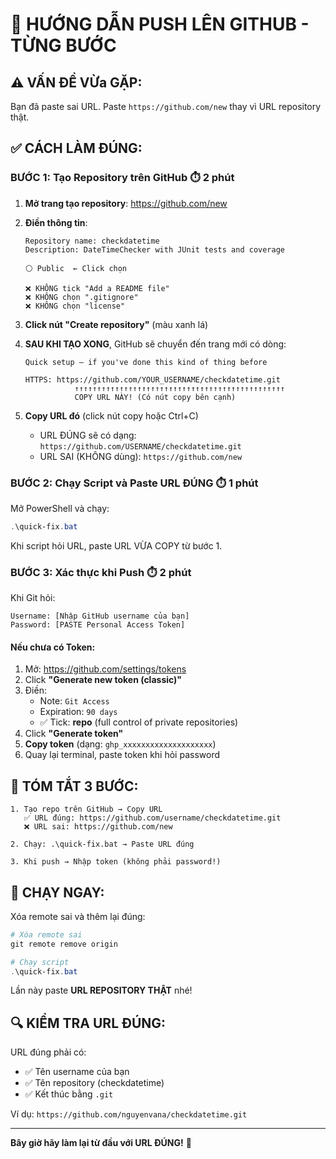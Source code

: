 # 🚀 HƯỚNG DẪN PUSH LÊN GITHUB - TỪNG BƯỚC

## ⚠️ VẤN ĐỀ VỪa GẶP:
Bạn đã paste sai URL. Paste `https://github.com/new` thay vì URL repository thật.

## ✅ CÁCH LÀM ĐÚNG:

### BƯỚC 1: Tạo Repository trên GitHub ⏱️ 2 phút

1. **Mở trang tạo repository**: https://github.com/new

2. **Điền thông tin**:
   ```
   Repository name: checkdatetime
   Description: DateTimeChecker with JUnit tests and coverage
   
   ⚪ Public  ← Click chọn
   
   ❌ KHÔNG tick "Add a README file"
   ❌ KHÔNG chọn ".gitignore"  
   ❌ KHÔNG chọn "license"
   ```

3. **Click nút "Create repository"** (màu xanh lá)

4. **SAU KHI TẠO XONG**, GitHub sẽ chuyển đến trang mới có dòng:
   ```
   Quick setup — if you've done this kind of thing before
   
   HTTPS: https://github.com/YOUR_USERNAME/checkdatetime.git
              ↑↑↑↑↑↑↑↑↑↑↑↑↑↑↑↑↑↑↑↑↑↑↑↑↑↑↑↑↑↑↑↑↑↑↑↑↑↑↑↑↑↑↑↑↑↑↑
              COPY URL NÀY! (Có nút copy bên cạnh)
   ```

5. **Copy URL đó** (click nút copy hoặc Ctrl+C)
   - URL ĐÚNG sẽ có dạng: `https://github.com/USERNAME/checkdatetime.git`
   - URL SAI (KHÔNG dùng): `https://github.com/new`

### BƯỚC 2: Chạy Script và Paste URL ĐÚNG ⏱️ 1 phút

Mở PowerShell và chạy:

```powershell
.\quick-fix.bat
```

Khi script hỏi URL, paste URL VỪA COPY từ bước 1.

### BƯỚC 3: Xác thực khi Push ⏱️ 2 phút

Khi Git hỏi:

```
Username: [Nhập GitHub username của bạn]
Password: [PASTE Personal Access Token]
```

#### Nếu chưa có Token:

1. Mở: https://github.com/settings/tokens
2. Click **"Generate new token (classic)"**
3. Điền:
   - Note: `Git Access`
   - Expiration: `90 days`
   - ✅ Tick: **repo** (full control of private repositories)
4. Click **"Generate token"**
5. **Copy token** (dạng: `ghp_xxxxxxxxxxxxxxxxxxxx`)
6. Quay lại terminal, paste token khi hỏi password

## 📝 TÓM TẮT 3 BƯỚC:

```
1. Tạo repo trên GitHub → Copy URL
   ✅ URL đúng: https://github.com/username/checkdatetime.git
   ❌ URL sai: https://github.com/new

2. Chạy: .\quick-fix.bat → Paste URL đúng

3. Khi push → Nhập token (không phải password!)
```

## 🎯 CHẠY NGAY:

Xóa remote sai và thêm lại đúng:

```powershell
# Xóa remote sai
git remote remove origin

# Chạy script
.\quick-fix.bat
```

Lần này paste **URL REPOSITORY THẬT** nhé!

## 🔍 KIỂM TRA URL ĐÚNG:

URL đúng phải có:
- ✅ Tên username của bạn
- ✅ Tên repository (checkdatetime)
- ✅ Kết thúc bằng `.git`

Ví dụ: `https://github.com/nguyenvana/checkdatetime.git`

---

**Bây giờ hãy làm lại từ đầu với URL ĐÚNG!** 🚀
